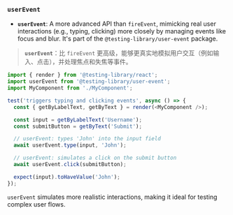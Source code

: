 ### `userEvent`

- **`userEvent`**: A more advanced API than `fireEvent`, mimicking real user interactions (e.g., typing, clicking) more closely by managing events like focus and blur. It's part of the `@testing-library/user-event` package.

> **`userEvent`**：比 `fireEvent` 更高级，能够更真实地模拟用户交互（例如输入、点击），并处理焦点和失焦等事件。

```js
import { render } from '@testing-library/react';
import userEvent from '@testing-library/user-event';
import MyComponent from './MyComponent';

test('triggers typing and clicking events', async () => {
  const { getByLabelText, getByText } = render(<MyComponent />);

  const input = getByLabelText('Username');
  const submitButton = getByText('Submit');

  // userEvent: types 'John' into the input field
  await userEvent.type(input, 'John');

  // userEvent: simulates a click on the submit button
  await userEvent.click(submitButton);

  expect(input).toHaveValue('John');
});
```

`userEvent` simulates more realistic interactions, making it ideal for testing complex user flows.